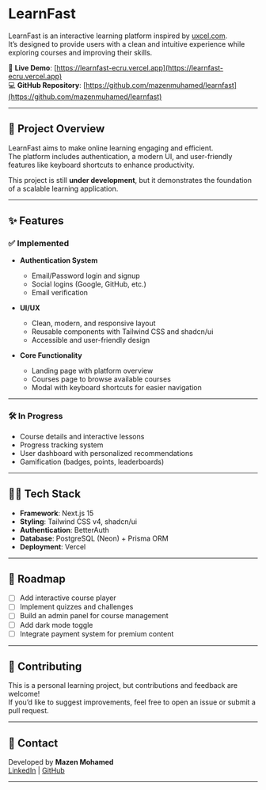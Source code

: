 # LearnFast

LearnFast is an interactive learning platform inspired by [uxcel.com](https://uxcel.com).  
It’s designed to provide users with a clean and intuitive experience while exploring courses and improving their skills.

🚀 **Live Demo**: [https://learnfast-ecru.vercel.app](https://learnfast-ecru.vercel.app)  
💻 **GitHub Repository**: [https://github.com/mazenmuhamed/learnfast](https://github.com/mazenmuhamed/learnfast)

---

## 📖 Project Overview

LearnFast aims to make online learning engaging and efficient.  
The platform includes authentication, a modern UI, and user-friendly features like keyboard shortcuts to enhance productivity.

This project is still **under development**, but it demonstrates the foundation of a scalable learning application.

---

## ✨ Features

### ✅ Implemented

- **Authentication System**
  - Email/Password login and signup
  - Social logins (Google, GitHub, etc.)
  - Email verification

- **UI/UX**
  - Clean, modern, and responsive layout
  - Reusable components with Tailwind CSS and shadcn/ui
  - Accessible and user-friendly design

- **Core Functionality**
  - Landing page with platform overview
  - Courses page to browse available courses
  - Modal with keyboard shortcuts for easier navigation

---

### 🛠️ In Progress

- Course details and interactive lessons
- Progress tracking system
- User dashboard with personalized recommendations
- Gamification (badges, points, leaderboards)

---

## 🧑‍💻 Tech Stack

- **Framework**: Next.js 15
- **Styling**: Tailwind CSS v4, shadcn/ui
- **Authentication**: BetterAuth
- **Database**: PostgreSQL (Neon) + Prisma ORM
- **Deployment**: Vercel

---

## 📌 Roadmap

- [ ] Add interactive course player
- [ ] Implement quizzes and challenges
- [ ] Build an admin panel for course management
- [ ] Add dark mode toggle
- [ ] Integrate payment system for premium content

---

## 🤝 Contributing

This is a personal learning project, but contributions and feedback are welcome!  
If you’d like to suggest improvements, feel free to open an issue or submit a pull request.

---

## 📧 Contact

Developed by **Mazen Mohamed**  
[LinkedIn](#) | [GitHub](https://github.com/mazenmuhamed)

---
